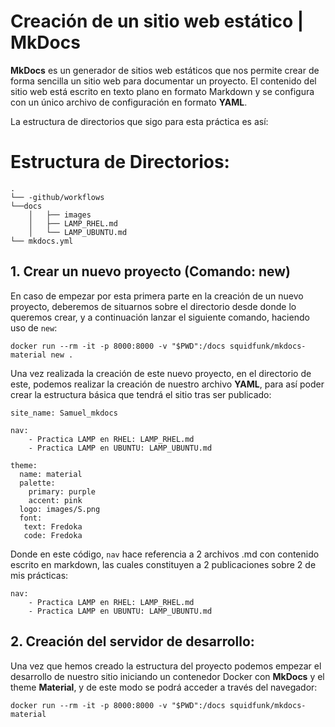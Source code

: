 # Creación de un sitio web estático | MkDocs
**MkDocs** es un generador de sitios web estáticos que nos permite crear de forma sencilla un sitio web para documentar un proyecto. 
El contenido del sitio web está escrito en texto plano en formato Markdown y se configura con un único archivo de configuración en formato **YAML**.

La estructura de directorios que sigo para esta práctica es así:

 # Estructura de Directorios:

````
.
└── -github/workflows
└──docs
    │   ├── images
    │   ├── LAMP_RHEL.md
    │   └── LAMP_UBUNTU.md
└── mkdocs.yml

``````
## 1. Crear un nuevo proyecto (Comando: new)

En caso de empezar por esta primera parte en la creación de un nuevo proyecto, deberemos de situarnos sobre el directorio desde donde lo queremos crear, y a continuación lanzar el siguiente comando, haciendo uso de ``new``:

```
docker run --rm -it -p 8000:8000 -v "$PWD":/docs squidfunk/mkdocs-material new .
```

Una vez realizada la creación de este nuevo proyecto, en el directorio de este, podemos realizar la creación de nuestro archivo **YAML**, para así poder crear la estructura básica que tendrá el sitio tras ser publicado:

```
site_name: Samuel_mkdocs

nav:
    - Practica LAMP en RHEL: LAMP_RHEL.md
    - Practica LAMP en UBUNTU: LAMP_UBUNTU.md

theme: 
  name: material
  palette:
    primary: purple
    accent: pink
  logo: images/S.png
  font: 
   text: Fredoka
   code: Fredoka
```
Donde en este código, `nav` hace referencia a 2 archivos .md con contenido escrito en markdown, las cuales constituyen a 2 publicaciones sobre 2 de mis prácticas:

```
nav:
    - Practica LAMP en RHEL: LAMP_RHEL.md
    - Practica LAMP en UBUNTU: LAMP_UBUNTU.md
```
## 2. Creación del servidor de desarrollo:

Una vez que hemos creado la estructura del proyecto podemos empezar el desarrollo de nuestro sitio iniciando un contenedor Docker con **MkDocs** y el theme **Material**, y de este modo se podrá acceder a través del navegador:

```
docker run --rm -it -p 8000:8000 -v "$PWD":/docs squidfunk/mkdocs-material
```
